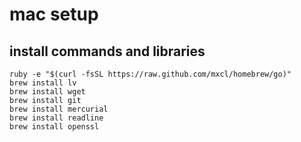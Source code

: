 # mac setup

## install commands and libraries

    ruby -e "$(curl -fsSL https://raw.github.com/mxcl/homebrew/go)"
    brew install lv
    brew install wget
    brew install git
    brew install mercurial
    brew install readline
    brew install openssl
